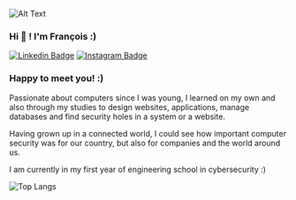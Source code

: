 ![Alt Text](https://data.whicdn.com/images/350989735/original.gif)



### Hi 👋 ! I'm François :)

[![Linkedin Badge](https://img.shields.io/badge/-LinkedIn-0e76a8?style=flat-square&logo=Linkedin&logoColor=white)](https://www.linkedin.com/in/fran%C3%A7ois-peralde-49b5001b1/)
[![Instagram Badge](https://img.shields.io/badge/-Instagram-e4405f?style=flat-square&logo=Instagram&logoColor=white)](https://www.instagram.com/dynxtsx/)

### Happy to meet you! :)

Passionate about computers since I was young, I learned on my own and also through my studies to design websites, applications, manage databases and find security holes in a system or a website.

Having grown up in a connected world, I could see how important computer security was for our country, but also for companies and the world around us.

I am currently in my first year of engineering school in cybersecurity :)

![Top Langs](https://github-readme-stats.vercel.app/api/top-langs/?username=DYNXTSX&layout=compact&show_icons=true&theme=tokyonight&langs_count=10)


<!--
**DYNXTSX/DYNXTSX** is a ✨ _special_ ✨ repository because its `README.md` (this file) appears on your GitHub profile.

Here are some ideas to get you started:

- 🔭 I’m currently working on ...
- 🌱 I’m currently learning ...
- 👯 I’m looking to collaborate on ...
- 🤔 I’m looking for help with ...
- 💬 Ask me about ...
- 📫 How to reach me: ...
- 😄 Pronouns: ...
- ⚡ Fun fact: ...
-->
